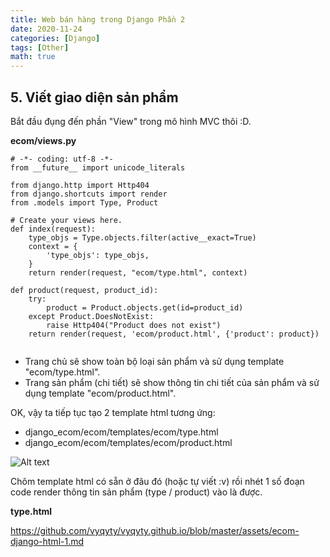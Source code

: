 ```yaml
---
title: Web bán hàng trong Django Phần 2
date: 2020-11-24
categories: [Django]
tags: [Other]
math: true
---
```


## 5. Viết giao diện sản phẩm
Bắt đầu đụng đến phần "View" trong mô hình MVC thôi :D.

**ecom/views.py**
```
# -*- coding: utf-8 -*-
from __future__ import unicode_literals

from django.http import Http404
from django.shortcuts import render
from .models import Type, Product

# Create your views here.
def index(request):
    type_objs = Type.objects.filter(active__exact=True)
    context = {
        'type_objs': type_objs,
    }
    return render(request, "ecom/type.html", context)
    
def product(request, product_id):
    try:
        product = Product.objects.get(id=product_id)
    except Product.DoesNotExist:
        raise Http404("Product does not exist")
    return render(request, 'ecom/product.html', {'product': product})
    
```

* Trang chủ sẽ show toàn bộ loại sản phẩm và sử dụng template "ecom/type.html".
* Trang sản phẩm (chi tiết) sẽ show thông tin chi tiết của sản phẩm và sử dụng template "ecom/product.html".

OK, vậy ta tiếp tục tạo 2 template html tương ứng:

* django_ecom/ecom/templates/ecom/type.html
* django_ecom/ecom/templates/ecom/product.html

![Alt text](https://vyqyty.github.io/assets/img/uploads/2020/09/django_ecom_3_templates.png)

Chôm template html có sẵn ở đâu đó (hoặc tự viết :v) rồi nhét 1 số đoạn code render thông tin sản phẩm (type / product) vào là được.

**type.html**

https://github.com/vyqyty/vyqyty.github.io/blob/master/assets/ecom-django-html-1.md
